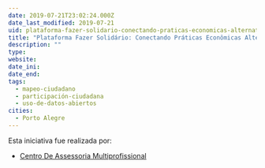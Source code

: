 ```yaml
---
date: 2019-07-21T23:02:24.000Z
date_last_modified: 2019-07-21
uid: plataforma-fazer-solidario-conectando-praticas-economicas-alternativas
title: "Plataforma Fazer Solidário: Conectando Práticas Econômicas Alternativas"
description: ""
type: 
website: 
date_ini: 
date_end: 
tags:
  - mapeo-ciudadano
  - participación-ciudadana
  - uso-de-datos-abiertos
cities: 
  - Porto Alegre
---
```


Esta iniciativa fue realizada por:

- [Centro De Assessoria Multiprofissional](/i/centro-de-assessoria-multiprofissional.html)
